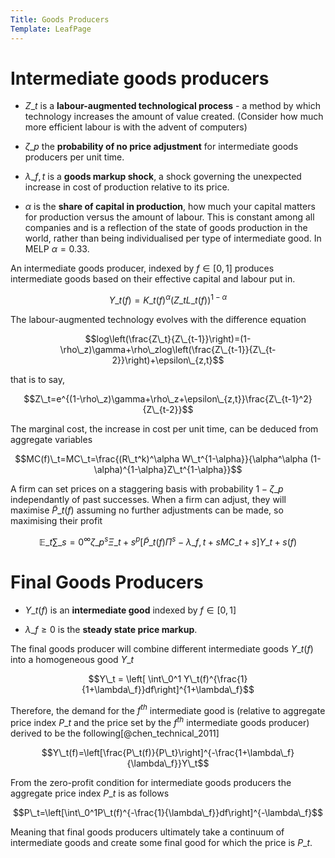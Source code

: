 ```yaml
---
Title: Goods Producers
Template: LeafPage
---
```


# Intermediate goods producers

-   $Z\_t$ is a **labour-augmented technological process** - a method
    by which technology increases the amount of value created. (Consider
    how much more efficient labour is with the advent of computers)

-   $\zeta\_p$ the **probability of no price adjustment** for
    intermediate goods producers per unit time.

-   $\lambda\_{f,t}$ is a **goods markup shock**, a shock governing
    the unexpected increase in cost of production relative to its price.

-   $\alpha$ is the **share of capital in production**, how much
    your capital matters for production versus the amount of labour.
    This is constant among all companies and is a reflection of the
    state of goods production in the world, rather than being
    individualised per type of intermediate good. In MELP $\alpha=0.33$.

An intermediate goods producer, indexed by $f\in[0,1]$ produces
intermediate goods based on their effective capital and labour put in.

$$Y\_t(f)=K\_t(f)^\alpha(Z\_tL\_t(f))^{1-\alpha}$$

The labour-augmented technology evolves with the difference equation

$$log\left(\frac{Z\_t}{Z\_{t-1}}\right)=(1-\rho\_z)\gamma+\rho\_zlog\left(\frac{Z\_{t-1}}{Z\_{t-2}}\right)+\epsilon\_{z,t}$$

that is to say,

$$Z\_t=e^{(1-\rho\_z)\gamma+\rho\_z+\epsilon\_{z,t}}\frac{Z\_{t-1}^2}{Z\_{t-2}}$$

The marginal cost, the increase in cost per unit time, can be deduced
from aggregate variables

$$MC(f)\_t=MC\_t=\frac{(R\_t^k)^\alpha W\_t^{1-\alpha}}{\alpha^\alpha (1-\alpha)^{1-\alpha}Z\_t^{1-\alpha}}$$

A firm can set prices on a staggering basis with probability $1-\zeta\_p$
independantly of past successes. When a firm can adjust, they will
maximise $\tilde{P}\_t(f)$ assuming no further adjustments can be made,
so maximising their profit

$$\mathbb{E}\_t\sum\_{s=0}^\infty   \zeta\_p^s\Xi\_{t+s}^p\left[\tilde{P}\_t(f)\Pi^s-\lambda\_{f,t+s}MC\_{t+s}\right]Y\_{t+s}(f)$$

# Final Goods Producers

-   $Y\_t(f)$ is an **intermediate good** indexed by $f\in[0,1]$

-   $\lambda\_f\geq0$ is the **steady state price markup**.

The final goods producer will combine different intermediate goods
$Y\_t(f)$ into a homogeneous good $Y\_t$

$$Y\_t = \left[ \int\_0^1 Y\_t(f)^{\frac{1}{1+\lambda\_f}}df\right]^{1+\lambda\_f}$$

Therefore, the demand for the $f^{th}$ intermediate good is (relative to
aggregate price index $P\_t$ and the price set by the $f^{th}$
intermediate goods producer) derived to be the
following[@chen\_technical\_2011]

$$Y\_t(f)=\left[\frac{P\_t(f)}{P\_t}\right]^{-\frac{1+\lambda\_f}{\lambda\_f}}Y\_t$$

From the zero-profit condition for intermediate goods producers the
aggregate price index $P\_t$ is as follows

$$P\_t=\left[\int\_0^1P\_t(f)^{-\frac{1}{\lambda\_f}}df\right]^{-\lambda\_f}$$

Meaning that final goods producers ultimately take a continuum of
intermediate goods and create some final good for which the price is
$P\_t$.
